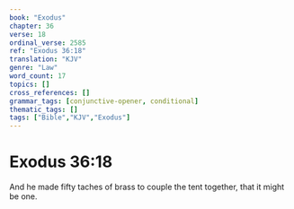 ```yaml
---
book: "Exodus"
chapter: 36
verse: 18
ordinal_verse: 2585
ref: "Exodus 36:18"
translation: "KJV"
genre: "Law"
word_count: 17
topics: []
cross_references: []
grammar_tags: [conjunctive-opener, conditional]
thematic_tags: []
tags: ["Bible","KJV","Exodus"]
---
```


# Exodus 36:18

And he made fifty taches of brass to couple the tent together, that it might be one.
